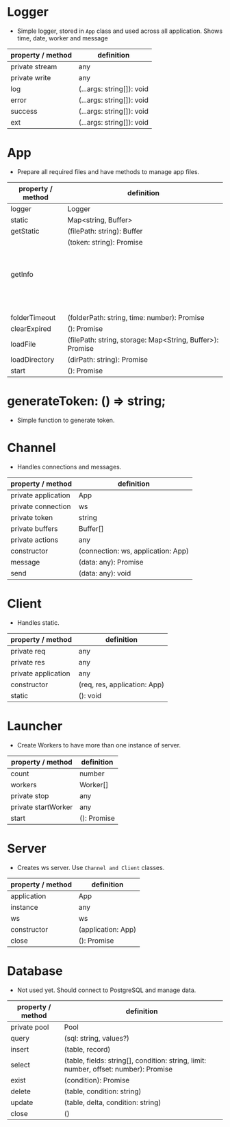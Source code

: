 # Logger
* Simple logger, stored in <code>App</code> class and used across all application. 
  Shows time, date, worker and message
  
| property / method | definition |
| - | - |
| private stream | any |
| private write | any |
| log | (...args: string[]): void |
| error | (...args: string[]): void |
| success | (...args: string[]): void |
| ext | (...args: string[]): void |

# App
* Prepare all required files and have methods to manage app files.

| property / method | definition |
| - | - |
| logger | Logger |
| static | Map<string, Buffer> |
| getStatic | (filePath: string): Buffer |
| getInfo | (token: string): Promise<object> |
| folderTimeout | (folderPath: string, time: number): Promise<void> |
| clearExpired | (): Promise<void> |
| loadFile | (filePath: string, storage: Map<String, Buffer>): Promise<void> |
| loadDirectory | (dirPath: string): Promise<void> |
| start | (): Promise<void> |

# generateToken: () => string;
* Simple function to generate token.

# Channel
* Handles connections and messages.

| property / method | definition |
| - | - |
| private application | App |
| private connection | ws |
| private token | string |
| private buffers | Buffer[] |
| private actions | any |
| constructor | (connection: ws, application: App) |
| message | (data: any): Promise<void> |
| send | (data: any): void |

# Client
* Handles static.

| property / method | definition |
| - | - |
| private req | any |
| private res | any |
| private application | any |
| constructor | (req, res, application: App) |
| static | (): void |

# Launcher
* Create Workers to have more than one instance of server.

| property / method | definition |
| - | - |
| count | number |
| workers | Worker[] |
| private stop | any |
| private startWorker | any |
| start | (): Promise<void> |

# Server
* Creates ws server. Use <code>Channel and Client</code> classes.

| property / method | definition |
| - | - |
| application | App |
| instance | any |
| ws | ws |
| constructor | (application: App) |
| close | (): Promise<void> |

# Database
* Not used yet. Should connect to PostgreSQL and manage data.

| property / method | definition |
| - | - |
| private pool | Pool |
| query | (sql: string, values?) |
| insert | (table, record) |
| select | (table, fields: string[], condition: string, limit: number, offset: number): Promise<any> |
| exist | (condition): Promise<any> |
| delete | (table, condition: string) |
| update | (table, delta, condition: string) |
| close | () |
